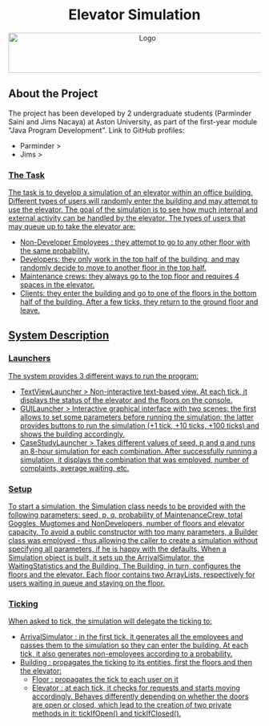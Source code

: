 # <h1 align="center"><b>Elevator Simulation</b></h1>
<p align="center">
   <img src="https://cdn.discordapp.com/attachments/695010007808475147/830083364345479195/unknown.png" alt="Logo" width="540" height="80">
</p>

## About the Project
The project has been developed by 2 undergraduate students (Parminder Saini and Jims Nacaya) at Aston University, as part of the first-year module "Java Program Development".
Link to GitHub profiles:
<ul>
<li>Parminder > <https://github.com/Parmo7></li>
<li>Jims > <a href ="https://github.com/PochitaOP" /></li>
</ul>

### The Task
The task is to develop a simulation of an elevator within an office building. Different types of users will randomly enter the building and may attempt to use the elevator. The goal of the simulation is to see how much internal and external activity can be handled by the elevator. The types of users that may queue up to take the elevator are:
<ul>
<li>Non-Developer Employees : they attempt to go to any other floor with the same probability.</li>
<li>Developers: they only work in the top half of the building, and may randomly decide to move to another floor in the top half.</li>
<li>Maintenance crews: they always go to the top floor and requires 4 spaces in the elevator. </li>
<li>Clients: they enter the building and go to one of the floors in the bottom half of the building. After a few ticks, they return to the ground floor and leave. </li>
</ul>


## System Description
### Launchers
The system provides 3 different ways to run the program:
<ul>
<li>TextViewLauncher > Non-interactive text-based view. At each tick, it displays the status of the elevator and the floors on the console.</li>
<li>GUILauncher > Interactive graphical interface with two scenes: the first allows to set some parameters before running the simulation; the latter provides buttons to run the simulation (+1 tick, +10 ticks, +100 ticks) and shows the building accordingly.</li>
<li>CaseStudyLauncher > Takes different values of seed, p and q and runs an 8-hour simulation for each combination. After successfully running a simulation, it displays the combination that was employed, number of complaints, average waiting, etc.</li>
</ul>

### Setup
To start a simulation, the Simulation class needs to be provided with the following parameters: seed, p, q, probability of MaintenanceCrew, total Goggles, Mugtomes and NonDevelopers, number of floors and elevator capacity. To avoid a public constructor with too many parameters, a Builder class was employed - thus allowing the caller to create a simulation without specifying all parameters, if he is happy with the defaults.
When a Simulation object is built, it sets up the ArrivalSimulator, the WaitingStatistics and the Building. The Building, in turn, configures the floors and the elevator. Each floor contains two ArrayLists, respectively for users waiting in queue and staying on the floor.

### Ticking
When asked to tick, the simulation will delegate the ticking to:
<ul>
<li>ArrivalSimulator : in the first tick, it generates all the employees and passes them to the simulation so they can enter the building. At each tick, it also generates non-employees according to a probability. </li>
<li> Building : propagates the ticking to its entities, first the floors and then the elevator:
  <ul>
  <li>Floor : propagates the tick to each user on it
  <li>Elevator : at each tick, it checks for requests and starts moving accordingly. Behaves differently depending on whether the doors are open or closed, which lead to the creation of two private methods in it: tickIfOpen() and tickIfClosed().
  </ul>
</li>
</ul>
